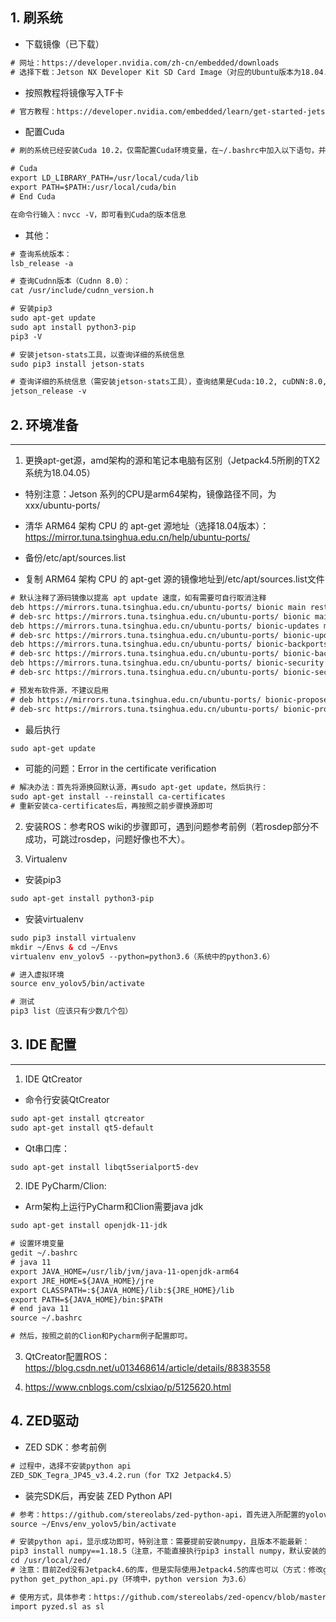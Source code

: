 ## 1. 刷系统

* 下载镜像（已下载）
```html
# 网址：https://developer.nvidia.com/zh-cn/embedded/downloads
# 选择下载：Jetson NX Developer Kit SD Card Image（对应的Ubuntu版本为18.04.05）
```

* 按照教程将镜像写入TF卡
```html
# 官方教程：https://developer.nvidia.com/embedded/learn/get-started-jetson-xavier-nx-devkit#write
```

* 配置Cuda
```html
# 刷的系统已经安装Cuda 10.2，仅需配置Cuda环境变量，在~/.bashrc中加入以下语句，并重启Terminal

# Cuda
export LD_LIBRARY_PATH=/usr/local/cuda/lib
export PATH=$PATH:/usr/local/cuda/bin
# End Cuda

在命令行输入：nvcc -V，即可看到Cuda的版本信息
```

* 其他：
```html
# 查询系统版本：
lsb_release -a

# 查询Cudnn版本（Cudnn 8.0）：
cat /usr/include/cudnn_version.h

# 安装pip3
sudo apt-get update
sudo apt install python3-pip
pip3 -V

# 安装jetson-stats工具，以查询详细的系统信息
sudo pip3 install jetson-stats

# 查询详细的系统信息（需安装jetson-stats工具），查询结果是Cuda:10.2, cuDNN:8.0, TensorRT:7.1.3, OpenCV 4.1.1等（不带GPU）；
jetson_release -v
```

## 2. 环境准备
----------
1. 更换apt-get源，amd架构的源和笔记本电脑有区别（Jetpack4.5所刷的TX2系统为18.04.05）

* 特别注意：Jetson 系列的CPU是arm64架构，镜像路径不同，为xxx/ubuntu-ports/

* 清华 ARM64 架构 CPU 的 apt-get 源地址（选择18.04版本）：https://mirror.tuna.tsinghua.edu.cn/help/ubuntu-ports/
* 备份/etc/apt/sources.list

* 复制 ARM64 架构 CPU 的 apt-get 源的镜像地址到/etc/apt/sources.list文件
```html
# 默认注释了源码镜像以提高 apt update 速度，如有需要可自行取消注释
deb https://mirrors.tuna.tsinghua.edu.cn/ubuntu-ports/ bionic main restricted universe multiverse
# deb-src https://mirrors.tuna.tsinghua.edu.cn/ubuntu-ports/ bionic main restricted universe multiverse
deb https://mirrors.tuna.tsinghua.edu.cn/ubuntu-ports/ bionic-updates main restricted universe multiverse
# deb-src https://mirrors.tuna.tsinghua.edu.cn/ubuntu-ports/ bionic-updates main restricted universe multiverse
deb https://mirrors.tuna.tsinghua.edu.cn/ubuntu-ports/ bionic-backports main restricted universe multiverse
# deb-src https://mirrors.tuna.tsinghua.edu.cn/ubuntu-ports/ bionic-backports main restricted universe multiverse
deb https://mirrors.tuna.tsinghua.edu.cn/ubuntu-ports/ bionic-security main restricted universe multiverse
# deb-src https://mirrors.tuna.tsinghua.edu.cn/ubuntu-ports/ bionic-security main restricted universe multiverse

# 预发布软件源，不建议启用
# deb https://mirrors.tuna.tsinghua.edu.cn/ubuntu-ports/ bionic-proposed main restricted universe multiverse
# deb-src https://mirrors.tuna.tsinghua.edu.cn/ubuntu-ports/ bionic-proposed main restricted universe multiverse
```

* 最后执行
```html
sudo apt-get update 
```

* 可能的问题：Error in the certificate verification
```html
# 解决办法：首先将源换回默认源，再sudo apt-get update，然后执行：
sudo apt-get install --reinstall ca-certificates
# 重新安装ca-certificates后，再按照之前步骤换源即可
```

2. 安装ROS：参考ROS wiki的步骤即可，遇到问题参考前例（若rosdep部分不成功，可跳过rosdep，问题好像也不大）。

3. Virtualenv

* 安装pip3
```html
sudo apt-get install python3-pip
```

* 安装virtualenv
```html
sudo pip3 install virtualenv
mkdir ~/Envs & cd ~/Envs
virtualenv env_yolov5 --python=python3.6（系统中的python3.6）

# 进入虚拟环境
source env_yolov5/bin/activate

# 测试
pip3 list（应该只有少数几个包）
```


## 3. IDE 配置
----------

1. IDE QtCreator

* 命令行安装QtCreator
```html
sudo apt-get install qtcreator
sudo apt-get install qt5-default
```
* Qt串口库：
```html
sudo apt-get install libqt5serialport5-dev
```

2. IDE PyCharm/Clion:

* Arm架构上运行PyCharm和Clion需要java jdk
```html
sudo apt-get install openjdk-11-jdk

# 设置环境变量
gedit ~/.bashrc
# java 11
export JAVA_HOME=/usr/lib/jvm/java-11-openjdk-arm64
export JRE_HOME=${JAVA_HOME}/jre
export CLASSPATH=:${JAVA_HOME}/lib:${JRE_HOME}/lib
export PATH=${JAVA_HOME}/bin:$PATH
# end java 11
source ~/.bashrc

# 然后，按照之前的Clion和Pycharm例子配置即可。
```

3. QtCreator配置ROS：https://blog.csdn.net/u013468614/article/details/88383558

4. https://www.cnblogs.com/cslxiao/p/5125620.html


## 4. ZED驱动

* ZED SDK：参考前例
```html
# 过程中，选择不安装python api
ZED_SDK_Tegra_JP45_v3.4.2.run（for TX2 Jetpack4.5）
```

* 装完SDK后，再安装 ZED Python API
```html
# 参考：https://github.com/stereolabs/zed-python-api，首先进入所配置的yolov5 virtualenv环境（在该环境中，官方需求的依赖项应该都安好了）
source ~/Envs/env_yolov5/bin/activate

# 安装python api，显示成功即可，特别注意：需要提前安装numpy，且版本不能最新：
pip3 install numpy==1.18.5（注意，不能直接执行pip3 install numpy，默认安装的1.19.5版本有问题，import后会出现illegal instruction (core dumped)）
cd /usr/local/zed/
# 注意：目前Zed没有Jetpack4.6的库，但是实际使用Jetpack4.5的库也可以（方式：修改get_python_api.py中的JETSON_JETPACK="46"为JETSON_JETPACK="45"）
python get_python_api.py（环境中，python version 为3.6）

# 使用方式，具体参考：https://github.com/stereolabs/zed-opencv/blob/master/python/zed-opencv.py
import pyzed.sl as sl
```






